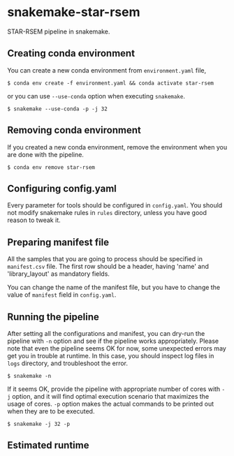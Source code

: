 # snakemake-star-rsem

STAR-RSEM pipeline in snakemake.

## Creating conda environment
You can create a new conda environment from `environment.yaml` file, 
```shell
$ conda env create -f environment.yaml && conda activate star-rsem
```

or you can use `--use-conda` option when executing `snakemake`.
```shell
$ snakemake --use-conda -p -j 32
```

## Removing conda environment
If you created a new conda environment, remove the environment when you are done with the pipeline.
```shell
$ conda env remove star-rsem
```

## Configuring config.yaml
Every parameter for tools should be configured in `config.yaml`. You should not modify snakemake rules in `rules` directory, unless you have good reason to tweak it.

## Preparing manifest file
All the samples that you are going to process should be specified in `manifest.csv` file. The first row should be a header, having 'name' and 'library\_layout' as mandatory fields.

You can change the name of the manifest file, but you have to change the value of `manifest` field in `config.yaml`.

## Running the pipeline
After setting all the configurations and manifest, you can dry-run the pipeline with `-n` option and see if the pipeline works appropriately.
Please note that even the pipeline seems OK for now, some unexpected errors may get you in trouble at runtime.
In this case, you should inspect log files in `logs` directory, and troubleshoot the error.
```shell
$ snakemake -n
```
If it seems OK, provide the pipeline with appropriate number of cores with `-j` option, and it will find optimal execution scenario that maximizes the usage of cores. 
`-p` option makes the actual commands to be printed out when they are to be executed.
```shell
$ snakemake -j 32 -p 
```

## Estimated runtime

